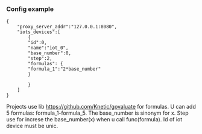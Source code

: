### Config example

```
{
    "proxy_server_addr":"127.0.0.1:8080",
    "iots_devices":[
        {
        "id":0,
        "name":"iot_0",
        "base_number":0,
        "step":2,
        "formulas": {
        "formula_1":"2*base_number"
        }

        }
    ]
}
```

Projects use lib https://github.com/Knetic/govaluate for formulas. U can add 5 formulas: formula_1-formula_5. The
base_number is sinonym for x. Step use for increse the base_number(x) when u call func(formula). Id of iot device must
be unic. 
